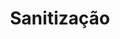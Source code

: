 ---
#preview details
title: "Sanitização"
icon: "/img/icons/5.svg"
short: " Inative vírus, fungos e bactérias do ambiente e garanta um ar mais puro para todos."
link: "#two"

#full details
description:
  - layout: 1
    title: Description
    content:
      <p>Contrary to popular belief, Lorem Ipsum is not simply random text. It has roots in a piece of classical Latin literature from 45 BC, making it over 2000 years old. Richard McClintock, a Latin professor at Hampden - Sydney College in Virginia, looked up one of the more obscure Latin words, consectetur, from a Lorem Ipsum passage, and going through the cites of the word in classical literature, discovered the undoubtable source. Lorem Ipsum comes from sections 1.10.32 and 1.10.33 of "de Finibus Bonorum et Malorum" (The Extremes of Good and Evil) by Cicero, written in 45 BC. This book is a treatise on the theory of ethics, very popular during the Renaissance. The first line of Lorem Ipsum, "Lorem ipsum dolor sit amet..", comes from a line in section 1.10.32.</p>
      <p>It is a long established fact that a reader will be distracted by the readable content of a page when looking at its layout. The point of using Lorem Ipsum is that it has a more-or-less normal distribution of letters, as opposed to using 'Content here, content here', making it look like readable English. Many desktop publishing packages and web page editors now use Lorem Ipsum as their default model text, and a search for 'lorem ipsum' will uncover many web sites still in their infancy. Various versions have evolved over the years, sometimes by accident, sometimes on purpose (injected humour and the like).</p>
    divider: true

  - layout: 2
    title: Benefits
    content:
      <p>Our architectural work improves people's lives. We work closely with clients to create functional solutions that creatively respond to the needs of individuals and organizations. From corporate facility innovation to commercial developments, we create beautiful, balanced designs fueled by big ideas.</p>
      <p>Lorem ipsum dolor sit amet, consectetur adipiscing elit, sed do eiusmod tempor incididunt ut labore et dolore magna aliqua.</p>
    list:
      - 3D Modeling
      - Programs to Map Territory
      - Robotics and AI Technology
      - Material Simulation
    divider: false

sidebar:
  title: Info Areas
  items:
    - layout: list
      title: Master Planning
      content:
        - Workplace Consulting
        - 3D Modeling Planning
        - Architecture

    - layout: list
      title: Sustainability & Wellness
      content:
        - Recreational Parks
        - Park and Public Squares
        - Parkland

    - layout: values
      title: Benefits
      content:
        - value: 10
          afterValue: +
          label: Years <br>Experience
        
        - value: 99
          afterValue: +
          label: Billion <br>Invested

        - value: 10
          afterValue: +
          label: Years <br>Experience
        
        - value: 99
          afterValue: +
          label: Billion <br>Invested

    - layout: list
      title: Project agent
      content:
        - Joe French
        - joe.french@ruizarch.com
        - (570) 253 - 2853

gallery:
  - image: /img/covers/1.jpg
    alt: image

  - image: /img/covers/2.jpg
    alt: image

  - image: /img/covers/4.jpg
    alt: image

description2:
  - layout: 1
    title: Perfect Planning
    content:
      <p>It is a long established fact that a reader will be distracted by the readable content of a page when looking at its layout. The point of using Lorem Ipsum is that it has a more-or-less normal distribution of letters, as opposed to using 'Content here, content here', making it look like readable English. Many desktop publishing packages and web page editors now use Lorem Ipsum as their default model text, and a search for 'lorem ipsum' will uncover many web sites still in their infancy. Various versions have evolved over the years, sometimes by accident, sometimes on purpose (injected humour and the like).</p>
    divider: false

  - layout: 1
    title: Approach
    content:
      <p>Lorem ipsum dolor sit amet, consectetuer adipiscing elit, sed diam nonummy nibh euismod tincidunt ut laoreet dolore magna aliquam erat volutpat. Ut wisi enim ad minim veniam, quis nostrud exerci tation ullamcorper suscipit lobortis nisl ut aliquip ex ea commodo consequat.</p>
    divider: true

sidebar2:
  items:
    - layout: list
      title: Capabilities
      content:
        - Non dictum quam risus pharetra esta.
        - Risus pharetra, ullamcorper.
        - Hac nibh fermentum, condimentum cursus.
        - Massa volutpat purus sit elementum.
        - Elit curabitur risus bibendum.

    - layout: list
      title: Work Process
      content:
        - "Listen: Dictum quam risus pharetra esta."
        - "Strategies: Ullamcorper tincidunt."
        - "Project Work: Platea condimentum cursus."
        - "Launch: Massa volutpat elementum."

faq:
  subtitle: Have Some Questions?
  title: We Can Help!
  button:
    label: More Questions?
    link: /contact
  items:
    - label: General information
      content: <p>Donec eu libero sit amet quam egestas semper. Aenean ultricies mi vitae est. Mauris placerat eleifend leo.</p>

    - label: Management of personal data
      content: <p>Pellentesque habitant morbi tristique senectus et netus et malesuada fames ac turpis egestas. Vestibulum tortor quam, feugiat vitae, ultricies eget, tempor sit amet, ante. Donec eu libero sit amet quam egestas semper. Aenean ultricies mi vitae est. Mauris placerat eleifend leo.</p>

    - label: Does Ruizarch accept article submissions?
      content: <p>Netus et malesuada fames ac turpis egestas. Vestibulum tortor quam, feugiat vitae, ultricies eget, tempor sit amet, ante. Donec eu libero sit amet quam egestas semper. Aenean ultricies mi vitae est. Mauris placerat eleifend leo.</p>

    - label: What is the Ruizarch insights app?
      content: <p>Malesuada fames ac turpis egestas. Vestibulum tortor quam, feugiat vitae, ultricies eget, tempor sit amet, ante. Donec eu libero sit amet quam egestas semper. Aenean ultricies mi vitae est. Mauris placerat eleifend leo.</p>
---